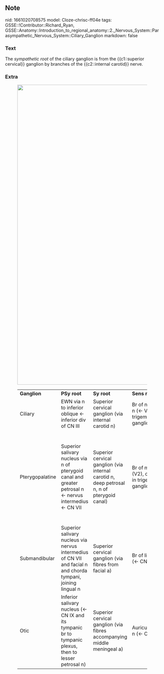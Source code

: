 ## Note
nid: 1661020708575
model: Cloze-chrisc-ff04e
tags: GSSE::!Contributor::Richard_Ryan, GSSE::Anatomy::Introduction_to_regional_anatomy::2._Nervous_System::Parasympathetic_Nervous_System::Ciliary_Ganglion
markdown: false

### Text
<div class='toggle'>
  The <em>sympathetic root</em> of the ciliary ganglion is from the
  {{c1::superior cervical}} ganglion by branches of the
  {{c2::internal carotid}} nerve.
</div>

### Extra
<figure id="e4ff95e9-097d-4272-bb86-23f1b433bf5a" class="image">
  <a href= 
  "Ciliary%20Ganglion%20e4ff95e9097d4272bb8623f1b433bf5a/Untitled.png">
  <img style="width:979px" src= 
  "aa685be84014c05c77a024ccf43553bed8c696e6.png"></a>
</figure>
<figure id="e4ff95e9-097d-4272-bb86-23f1b433bf5a" class="image">
  <div>
    <table>
      <tbody>
        <tr>
          <td>
            <div>
              <span style="font-weight:bold">Ganglion</span>
            </div>
          <td>
            <div>
              <span style="font-weight:bold">PSy root</span>
            </div>
          <td>
            <div>
              <span style="font-weight:bold">Sy root</span>
            </div>
          <td>
            <div>
              <span style="font-weight:bold">Sens root</span>
            </div>
          <td>
            <div>
              <span style="font-weight:bold">Br's</span>
            </div>
        <tr>
          <td>
            <div>
              Ciliary
            </div>
          <td>
            <div>
              EWN via n to inferior oblique ← inferior div of CN
              III
            </div>
          <td>
            <div>
              Superior cervical ganglion (via internal carotid n)
            </div>
          <td>
            <div>
              Br of nasociliary n (← V1, root in trigeminal
              ganglion)
            </div>
          <td>
            <div>
              Short ciliary nn (→ eye)
            </div>
        <tr>
          <td>
            <div>
              Pterygopalatine
            </div>
          <td>
            <div>
              Superior salivary nucleus via n of pterygoid canal
              and greater petrosal n ← nervus intermedius ← CN VII
            </div>
          <td>
            <div>
              Superior cervical ganglion (via internal carotid n,
              deep petrosal n, n of pterygoid canal)
            </div>
          <td>
            <div>
              Br of maxillary n (V2), cell bodies in trigeminal
              ganglion
            </div>
          <td>
            <div>
              Zygomatic and lacrimal nn → lacrimal gland
            </div>
            <div>
              Maxillary n br's → mucous glands in nose, nasopharynx
              and palate
            </div>
            <div>
              Taste fibres from palate via greater petrosal n (cell
              bodies in geniculate ganglion of CN VII)
            </div>
        <tr>
          <td>
            <div>
              Submandibular
            </div>
          <td>
            <div>
              Superior salivary nucleus via nervus intermedius of
              CN VII and facial n and chorda tympani, joining
              lingual n
            </div>
          <td>
            <div>
              Superior cervical ganglion (via fibres from facial a)
            </div>
          <td>
            <div>
              Br of lingual n (← CN V)
            </div>
          <td>
            <div>
              → submandibular and sublingual glands via br's of
              lingual n (← CN VII)
            </div>
        <tr>
          <td>
            <div>
              Otic
            </div>
          <td>
            <div>
              Inferior salivary nucleus (← CN IX and its tympanic
              br to tympanic plexus, then to lesser petrosal n)
            </div>
          <td>
            <div>
              Superior cervical ganglion (via fibres accompanying
              middle meningeal a)
            </div>
          <td>
            <div>
              Auriculotemporal n (← CN V)
            </div>
          <td>
            <div>
              → parotid gland via auriculotemporal n
            </div>
            <div>
              Also has a motor root (from n to medial pterygoid) →
              tensor tympani, tensor palati
            </div>
    </table>
  </div>
</figure>
